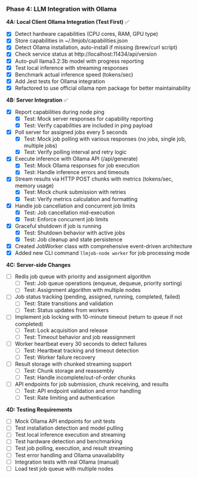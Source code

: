 ### Phase 4: LLM Integration with Ollama

**4A: Local Client Ollama Integration (Test First)** ✅
- [x] Detect hardware capabilities (CPU cores, RAM, GPU type)
- [x] Store capabilities in ~/.llmjob/capabilities.json
- [x] Detect Ollama installation, auto-install if missing (brew/curl script)
- [x] Check service status at http://localhost:11434/api/version
- [x] Auto-pull llama3.2:3b model with progress reporting
- [x] Test local inference with streaming responses
- [x] Benchmark actual inference speed (tokens/sec)
- [x] Add Jest tests for Ollama integration
- [x] Refactored to use official ollama npm package for better maintainability

**4B: Server Integration** ✅
- [x] Report capabilities during node ping
  - [x] Test: Mock server responses for capability reporting
  - [x] Test: Verify capabilities are included in ping payload
- [x] Poll server for assigned jobs every 5 seconds
  - [x] Test: Mock job polling with various responses (no jobs, single job, multiple jobs)
  - [x] Test: Verify polling interval and retry logic
- [x] Execute inference with Ollama API (/api/generate)
  - [x] Test: Mock Ollama responses for job execution
  - [x] Test: Handle inference errors and timeouts
- [x] Stream results via HTTP POST chunks with metrics (tokens/sec, memory usage)
  - [x] Test: Mock chunk submission with retries
  - [x] Test: Verify metrics calculation and formatting
- [x] Handle job cancellation and concurrent job limits
  - [x] Test: Job cancellation mid-execution
  - [x] Test: Enforce concurrent job limits
- [x] Graceful shutdown if job is running
  - [x] Test: Shutdown behavior with active jobs
  - [x] Test: Job cleanup and state persistence
- [x] Created JobWorker class with comprehensive event-driven architecture
- [x] Added new CLI command `llmjob-node worker` for job processing mode

**4C: Server-side Changes**
- [ ] Redis job queue with priority and assignment algorithm
  - [ ] Test: Job queue operations (enqueue, dequeue, priority sorting)
  - [ ] Test: Assignment algorithm with multiple nodes
- [ ] Job status tracking (pending, assigned, running, completed, failed)
  - [ ] Test: State transitions and validation
  - [ ] Test: Status updates from workers
- [ ] Implement job locking with 10-minute timeout (return to queue if not completed)
  - [ ] Test: Lock acquisition and release
  - [ ] Test: Timeout behavior and job reassignment
- [ ] Worker heartbeat every 30 seconds to detect failures
  - [ ] Test: Heartbeat tracking and timeout detection
  - [ ] Test: Worker failure recovery
- [ ] Result storage with chunked streaming support
  - [ ] Test: Chunk storage and reassembly
  - [ ] Test: Handle incomplete/out-of-order chunks
- [ ] API endpoints for job submission, chunk receiving, and results
  - [ ] Test: API endpoint validation and error handling
  - [ ] Test: Rate limiting and authentication

**4D: Testing Requirements**
- [ ] Mock Ollama API endpoints for unit tests
- [ ] Test installation detection and model pulling
- [ ] Test local inference execution and streaming
- [ ] Test hardware detection and benchmarking
- [ ] Test job polling, execution, and result streaming
- [ ] Test error handling and Ollama unavailability
- [ ] Integration tests with real Ollama (manual)
- [ ] Load test job queue with multiple nodes
